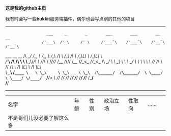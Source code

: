 **这是我的github主页**

我有时会写一些**bukkit**服务端插件，偶尔也会写点别的其他的项目
***                                                                                                   
                      ___     _        _        ___        ___        __        __     
                    /'___\  /' \     /' \     /'___`\    /'___`\    /'__`\    /'__`\   
  ___    __  __    /\ \__/ /\_, \   /\_, \   /\_\ /\ \  /\_\ /\ \  /\_\L\ \  /\_\L\ \  
 /'___\ /\ \/\ \   \ \ ,__\\/_/\ \  \/_/\ \  \/_/// /__ \/_/// /__ \/_/_\_<_ \/_/_\_<_ 
/\ \__/ \ \ \_\ \   \ \ \_/   \ \ \    \ \ \    // /_\ \   // /_\ \  /\ \L\ \  /\ \L\ \
\ \____\ \/`____ \   \ \_\     \ \_\    \ \_\  /\______/  /\______/  \ \____/  \ \____/
 \/____/  `/___/> \   \/_/      \/_/     \/_/  \/_____/   \/_____/    \/___/    \/___/ 
             /\___/                                                                    
             \/__/                                                                     
***
|               |    |    |      |     |    |   |
| ------------- | -- | -- | ---- | --- | -- | - |
| 名字 | 年龄 | 性别 | 政治立场 | 性取向 | …… |   |
| 不是哥们儿没必要了解这么多  |

 
